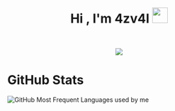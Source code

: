 <h1 align="center">Hi , I'm 4zv4l <img src="https://media.giphy.com/media/hvRJCLFzcasrR4ia7z/giphy.gif" width="35"></h1>

<br>

<p align="center">
  <a href="https://github.com/DenverCoder1/readme-typing-svg"><img src="https://readme-typing-svg.herokuapp.com?lines=Cyber+Security+Student;&center=true&width=500&height=50"></a>
</p>

<h1>GitHub Stats</h1>
<p><img src="https://github-readme-stats.vercel.app/api/top-langs/?username=4zv4l&layout=compact;show_icons=true" alt="GitHub Most Frequent Languages used by me"></p>
<br>
